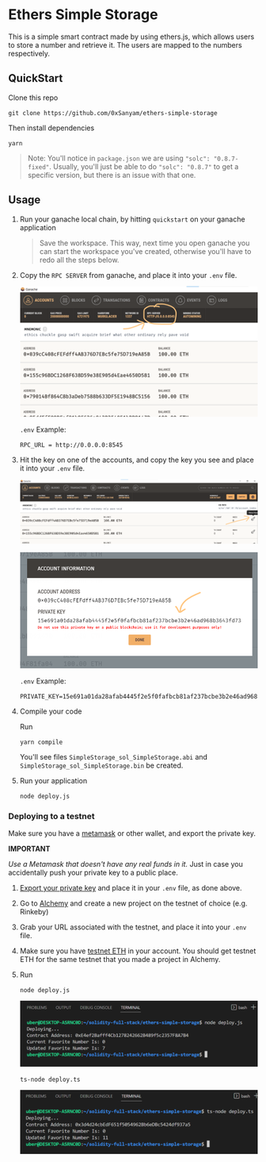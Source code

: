 # Ethers Simple Storage

This is a simple smart contract made by using ethers.js, which allows users to store a number and retrieve it. The users are mapped to the numbers respectively.

## QuickStart

Clone this repo

```
git clone https://github.com/0xSanyam/ethers-simple-storage
```

Then install dependencies

```
yarn
```

> Note: You'll notice in `package.json` we are using `"solc": "0.8.7-fixed"`. Usually, you'll just be able to do `"solc": "0.8.7"` to get a specific version, but there is an issue with that one.

## Usage

1. Run your ganache local chain, by hitting `quickstart` on your ganache application

    > Save the workspace. This way, next time you open ganache you can start the workspace you've created, otherwise you'll have to redo all the steps below.

2. Copy the `RPC SERVER` from ganache, and place it into your `.env` file.

    ![Ganache RPC](/assets/RPC.png)

    `.env` Example:

    ```
    RPC_URL = http://0.0.0.0:8545
    ```

3. Hit the key on one of the accounts, and copy the key you see and place it into your `.env` file.

    ![Ganache Key](/assets/KEY.png)

    ![Ganache Private](/assets/PRIVATE.png)

    `.env` Example:

    ```
    PRIVATE_KEY=15e691a01da28afab4445f2e5f0fafbcb81af237bcbe3b2e46ad968b3643fd73
    ```

4. Compile your code

    Run

    ```
    yarn compile
    ```

    You'll see files `SimpleStorage_sol_SimpleStorage.abi` and `SimpleStorage_sol_SimpleStorage.bin` be created.

5. Run your application

    ```
    node deploy.js
    ```

### Deploying to a testnet

Make sure you have a [metamask](https://metamask.io/) or other wallet, and export the private key.

**IMPORTANT**

_Use a Metamask that doesn't have any real funds in it._ Just in case you accidentally push your private key to a public place.

1. [Export your private key](https://metamask.zendesk.com/hc/en-us/articles/360015289632-How-to-Export-an-Account-Private-Key) and place it in your `.env` file, as done above.

2. Go to [Alchemy](https://alchemy.com/) and create a new project on the testnet of choice (e.g. Rinkeby)

3. Grab your URL associated with the testnet, and place it into your `.env` file.

4. Make sure you have [testnet ETH](https://faucets.chain.link/) in your account. You should get testnet ETH for the same testnet that you made a project in Alchemy.

5. Run

    ```
    node deploy.js
    ```

    ![Deploy JS](/assets/Deploy%20JS.png)

    ```
    ts-node deploy.ts
    ```

    ![Deploy TS](/assets/Deploy%20TS.png)
